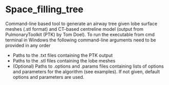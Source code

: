 # Space_filling_tree

Command-line based tool to generate an airway tree given lobe surface meshes (.stl format) and CT-based centreline model (output from PulmonaryToolkit (PTK) by Tom Doel). To run the executable from cmd terminal in Windows the following command-line arguments need to be provided in any order
- Paths to the .txt files containing the PTK output
- Paths to the .stl files containing the lobe meshes
- (Optional) Paths to .options and .params files containing lists of options and parameters for the algorithm (see examples). If not given, default options and parameters are used. 
